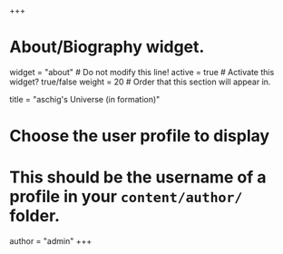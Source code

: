 +++
# About/Biography widget.
widget = "about"  # Do not modify this line!
active = true  # Activate this widget? true/false
weight = 20  # Order that this section will appear in.

title = "aschig's Universe (in formation)"

# Choose the user profile to display
# This should be the username of a profile in your `content/author/` folder.
author = "admin"
+++
